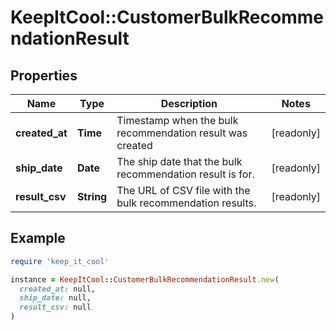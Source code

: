 # KeepItCool::CustomerBulkRecommendationResult

## Properties

| Name | Type | Description | Notes |
| ---- | ---- | ----------- | ----- |
| **created_at** | **Time** | Timestamp when the bulk recommendation result was created | [readonly] |
| **ship_date** | **Date** | The ship date that the bulk recommendation result is for. | [readonly] |
| **result_csv** | **String** | The URL of CSV file with the bulk recommendation results. | [readonly] |

## Example

```ruby
require 'keep_it_cool'

instance = KeepItCool::CustomerBulkRecommendationResult.new(
  created_at: null,
  ship_date: null,
  result_csv: null
)
```

